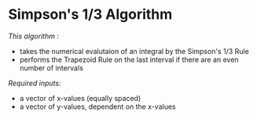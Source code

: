 # Simpson's 1/3 Algorithm

*This algorithm :*
* takes the numerical evalutaion of an integral by the Simpson's 1/3 Rule
* performs the Trapezoid Rule on the last interval if there are an even number of intervals

*Required inputs:*
* a vector of x-values (equally spaced)
* a vector of y-values, dependent on the x-values
